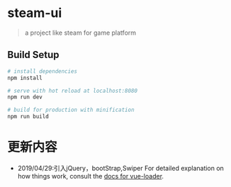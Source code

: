 # steam-ui

> a project like steam for game platform 

## Build Setup

``` bash
# install dependencies
npm install

# serve with hot reload at localhost:8080
npm run dev

# build for production with minification
npm run build
```

# 更新内容     
- 2019/04/29:引入jQuery，bootStrap,Swiper
For detailed explanation on how things work, consult the [docs for vue-loader](http://vuejs.github.io/vue-loader).
